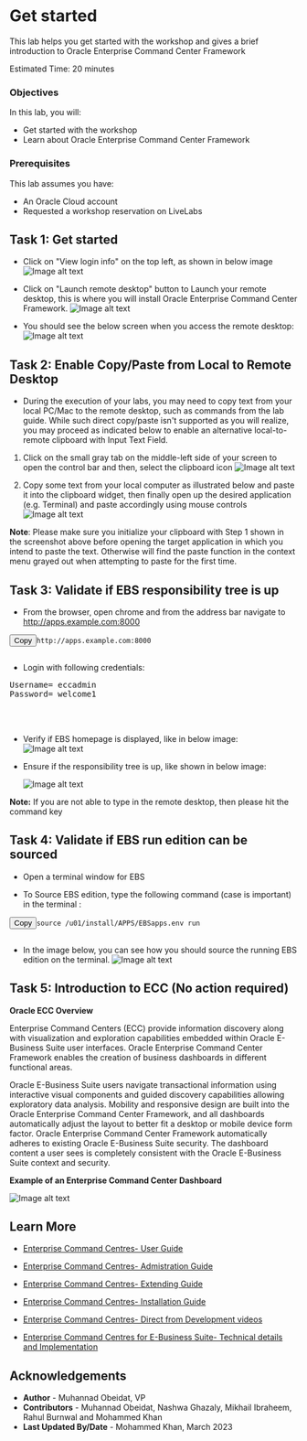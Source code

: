 # Get started


This lab helps you get started with the workshop and gives a brief introduction to Oracle Enterprise Command Center Framework



Estimated Time: 20 minutes

### Objectives
In this lab, you will:
* Get started with the workshop
* Learn about Oracle Enterprise Command Center Framework


### Prerequisites

This lab assumes you have:
* An Oracle Cloud account
* Requested a workshop reservation on LiveLabs




##  

## Task 1: Get started

* Click on  "View login info" on the top left, as shown in below image
  ![Image alt text](images/viewlogininfo.png)

* Click on "Launch remote desktop" button to Launch your remote desktop, this is where you will install Oracle Enterprise Command Center Framework.
  ![Image alt text](images/launchremote.png)

* You should see the below screen when you access the remote desktop:
  ![Image alt text](images/env.png)


## Task 2: Enable Copy/Paste from Local to Remote Desktop

* During the execution of your labs, you may need to copy text from your local PC/Mac to the remote desktop, such as commands from the lab guide. While such direct copy/paste isn't supported as you will realize, you may proceed as indicated below to enable an alternative local-to-remote clipboard with Input Text Field.

1. Click on the small gray tab on the middle-left side of your screen to open the control bar and then, select the clipboard icon
![Image alt text](images/clip1.png)

2. Copy some text from your local computer as illustrated below and paste it into the clipboard widget, then finally open up the desired application (e.g. Terminal) and paste accordingly using mouse controls
![Image alt text](images/clip2.png)

<b>Note</b>: Please make sure you initialize your clipboard with Step 1 shown in the screenshot above before opening the target application in which you intend to paste the text. Otherwise will find the paste function in the context menu grayed out when attempting to paste for the first time.

## Task 3: Validate if EBS responsibility tree is up

* From the browser, open chrome and from the address bar navigate to http://apps.example.com:8000 

<pre><button class="copy-button" title="Copy text to clipboard">Copy</button><code class="hljs apache"><span class="copy-code"><span class="hljs-attribute">http://apps.example.com:8000 

</span></code></pre></li>


* Login with following credentials:

<pre><span class="hljs-attribute">Username= eccadmin
Password= welcome1



</span></code></pre></li>

* Verify if EBS homepage is displayed, like in below image:
  ![Image alt text](images/verify1.png)
* Ensure if the responsibility tree is up, like shown in below image:

  ![Image alt text](images/verify2.png)

<b>Note:</b> If you are not able to type in the remote desktop, then please hit the command key


## Task 4: Validate if EBS run edition can be sourced 

* Open a terminal window for EBS

* <n>To Source EBS edition</n>, type the following command (case is important) in the terminal :
<pre><button class="copy-button" title="Copy text to clipboard">Copy</button><code class="hljs apache"><span class="copy-code"><span class="hljs-attribute">source /u01/install/APPS/EBSapps.env run

</span></code></pre></li>

* In the image below, you can see how you should source the running EBS edition on the terminal.
  ![Image alt text](images/validateterminal1.png)

## Task 5: Introduction to ECC (No action required)

<b> Oracle ECC Overview </b>

Enterprise Command Centers (ECC) provide information discovery along with visualization and exploration capabilities embedded within Oracle E-Business Suite user interfaces. Oracle Enterprise Command Center Framework enables the creation of business dashboards in different functional areas.

Oracle E-Business Suite users navigate transactional information using interactive visual components and guided discovery capabilities allowing exploratory data analysis. Mobility and responsive design are built into the Oracle Enterprise Command Center Framework, and all dashboards automatically adjust the layout to better fit a desktop or mobile device form factor. Oracle Enterprise Command Center Framework automatically adheres to existing Oracle E-Business Suite security. The dashboard content a user sees is completely consistent with the Oracle E-Business Suite context and security. 

<b> Example of an Enterprise Command Center Dashboard</b>

  ![Image alt text](images/EBSPage.png)




  
## Learn More
* [Enterprise Command Centres- User Guide](https://docs.oracle.com/cd/E26401_01/doc.122/e22956/T27641T671922.htm)
* [Enterprise Command Centres- Admistration Guide](https://docs.oracle.com/cd/E26401_01/doc.122/f34732/toc.htm)
* [Enterprise Command Centres- Extending Guide](https://docs.oracle.com/cd/E26401_01/doc.122/f21671/T673609T673618.htm)
* [Enterprise Command Centres- Installation Guide](https://support.oracle.com/epmos/faces/DocumentDisplay?_afrLoop=264801675930013&id=2495053.1&_afrWindowMode=0&_adf.ctrl-state=1c6rxqpyoj_102)

* [Enterprise Command Centres- Direct from Development videos](https://learn.oracle.com/ols/course/ebs-enterprise-command-centers-direct-from-development/50662/60350)
* [Enterprise Command Centres for E-Business Suite- Technical details and Implementation](https://mylearn.oracle.com/ou/component/-/117416)

## Acknowledgements

* **Author** - Muhannad Obeidat, VP
* **Contributors** -  Muhannad Obeidat, Nashwa Ghazaly, Mikhail Ibraheem, Rahul Burnwal and Mohammed Khan
* **Last Updated By/Date** - Mohammed Khan, March 2023

